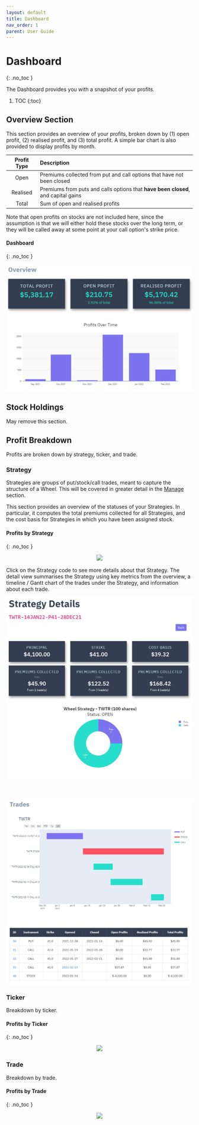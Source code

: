```yaml
---
layout: default
title: Dashboard
nav_order: 1
parent: User Guide
---
```


# Dashboard
{: .no_toc }

The Dashboard provides you with a snapshot of your profits.

1. TOC
{:toc}

## Overview Section
This section provides an overview of your profits, broken down by (1) open profit, (2) realised profit, and (3) total profit. A simple bar chart is also provided to display profits by month.

| Profit Type | Description |
| :---------: | :---------- |
| Open        | Premiums collected from put and call options that have not been closed |
| Realised    | Premiums from puts and calls options that **have been closed**, and capital gains |
| Total       | Sum of open and realised profits |

Note that open profits on stocks are not included here, since the assumption is that we will either hold these stocks over the long term, or they will be called away at some point at your call option's strike price.

#### Dashboard
{: .no_toc }

<p align="center">
    <img src="https://raw.githubusercontent.com/chrischow/agamotto/main/screenshots/dashboard-overview.jpg">
</p>

## Stock Holdings
May remove this section.

## Profit Breakdown
Profits are broken down by strategy, ticker, and trade.

### Strategy
Strategies are groups of put/stock/call trades, meant to capture the structure of a Wheel. This will be covered in greater detail in the [Manage](manage.md) section.

This section provides an overview of the statuses of your Strategies. In particular, it computes the total premiums collected for all Strategies, and the cost basis for Strategies in which you have been assigned stock.

#### Profits by Strategy
{: .no_toc }

<p align="center">
    <img src="https://raw.githubusercontent.com/chrischow/agamotto/main/screenshots/profit-breakdown-strategy.jpg">
</p>

Click on the Strategy code to see more details about that Strategy. The detail view summarises the Strategy using key metrics from the overview, a timeline / Gantt chart of the trades under the Strategy, and information about each trade.

<p align="center">
    <img src="https://raw.githubusercontent.com/chrischow/agamotto/main/screenshots/dashboard-strategy-detail-overview.jpg">
</p>

<br>

<p align="center">
    <img src="https://raw.githubusercontent.com/chrischow/agamotto/main/screenshots/dashboard-strategy-detail-trades.jpg">
</p>

### Ticker
Breakdown by ticker.

#### Profits by Ticker
{: .no_toc }

<p align="center">
    <img src="https://raw.githubusercontent.com/chrischow/agamotto/main/screenshots/profit-breakdown-ticker.jpg">
</p>

### Trade
Breakdown by trade.

#### Profits by Trade
{: .no_toc }

<p align="center">
    <img src="https://raw.githubusercontent.com/chrischow/agamotto/main/screenshots/profit-breakdown-trade.jpg">
</p>